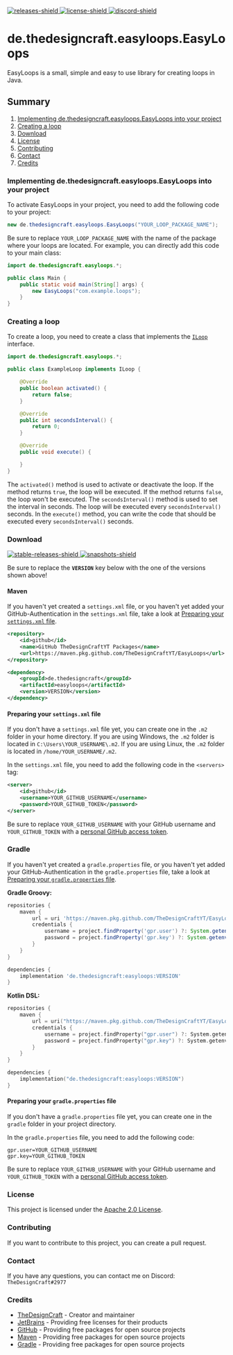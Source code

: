 [releases-shield]: https://img.shields.io/github/v/release/TheDesignCraftYT/EasyLoops?include_prereleases&label=Download

[download]: #download

[discord-invite]: https://discord.gg/mYKK4BwGxe

[license]: https://github.com/TheDesignCraftYT/EasyLoops/tree/master/LICENSE

[discord-shield]: https://discord.com/api/guilds/1007268691689341030/widget.png

[license-shield]: https://img.shields.io/badge/License-Apache%202.0-white.svg

[stable-releases-shield]: https://img.shields.io/github/v/release/TheDesignCraftYT/EasyLoops?label=Latest%20Stable

[snapshots-shield]: https://img.shields.io/github/v/release/TheDesignCraftYT/EasyLoops?include_prereleases&label=Latest%20Snapshot

[ ![releases-shield][] ][download]
[ ![license-shield][] ][license]
[ ![discord-shield][] ][discord-invite]

# de.thedesigncraft.easyloops.EasyLoops

EasyLoops is a small, simple and easy to use library for creating loops in Java.

## Summary

1. [Implementing de.thedesigncraft.easyloops.EasyLoops into your project](#implementing-easyloops-into-your-project)
2. [Creating a loop](#creating-a-loop)
3. [Download](#download)
4. [License](#license)
5. [Contributing](#contributing)
6. [Contact](#contact)
7. [Credits](#credits)

### Implementing de.thedesigncraft.easyloops.EasyLoops into your project

To activate EasyLoops in your project, you need to add the following code to your project:

```java
new de.thedesigncraft.easyloops.EasyLoops("YOUR_LOOP_PACKAGE_NAME");
```

Be sure to replace `YOUR_LOOP_PACKAGE_NAME` with the name of the package where your loops are located.
For example, you can directly add this code to your main class:

```java
import de.thedesigncraft.easyloops.*;

public class Main {
    public static void main(String[] args) {
        new EasyLoops("com.example.loops");
    }
}
```

### Creating a loop

To create a loop, you need to create a class that implements
the [`ILoop`](https://github.com/TheDesignCraftYT/EasyLoops/blob/main/src/main/java/de/thedesigncraft/easyloops/ILoop.java)
interface.

```java
import de.thedesigncraft.easyloops.*;

public class ExampleLoop implements ILoop {

    @Override
    public boolean activated() {
        return false;
    }

    @Override
    public int secondsInterval() {
        return 0;
    }

    @Override
    public void execute() {

    }
}
```

The `activated()` method is used to activate or deactivate the loop. If the method returns `true`, the loop will be
executed. If the method returns `false`, the loop won't be executed.
The `secondsInterval()` method is used to set the interval in seconds. The loop will be executed
every `secondsInterval()` seconds.
In the `execute()` method, you can write the code that should be executed every `secondsInterval()` seconds.

### Download

[ ![stable-releases-shield][] ](https://github.com/TheDesignCraftYT/EasyLoops/releases/latest)
[ ![snapshots-shield][] ](https://github.com/TheDesignCraftYT/EasyLoops/releases)

Be sure to replace the **`VERSION`** key below with the one of the versions shown above!

#### Maven

If you haven't yet created a `settings.xml` file, or you haven't yet added your GitHub-Authentication in the `settings.xml` file, take a look at [Preparing your `settings.xml` file](#preparing-your-settingsxml-file).

```xml
<repository>
    <id>github</id>
    <name>GitHub TheDesignCraftYT Packages</name>
    <url>https://maven.pkg.github.com/TheDesignCraftYT/EasyLoops</url>
</repository>
```

```xml
<dependency>
    <groupId>de.thedesigncraft</groupId>
    <artifactId>easyloops</artifactId>
    <version>VERSION</version>
</dependency>
```

#### Preparing your `settings.xml` file

If you don't have a `settings.xml` file yet, you can create one in the `.m2` folder in your home directory.
If you are using Windows, the `.m2` folder is located in `C:\Users\YOUR_USERNAME\.m2`.
If you are using Linux, the `.m2` folder is located in `/home/YOUR_USERNAME/.m2`.

In the `settings.xml` file, you need to add the following code in the `<servers>` tag:

```xml
<server>
    <id>github</id>
    <username>YOUR_GITHUB_USERNAME</username>
    <password>YOUR_GITHUB_TOKEN</password>
</server>
```

Be sure to replace `YOUR_GITHUB_USERNAME` with your GitHub username and `YOUR_GITHUB_TOKEN` with a [personal GitHub access token](https://docs.github.com/en/authentication/keeping-your-account-and-data-secure/creating-a-personal-access-token).

### Gradle

If you haven't yet created a `gradle.properties` file, or you haven't yet added your GitHub-Authentication in the `gradle.properties` file, take a look at [Preparing your `gradle.properties` file](#preparing-your-gradleproperties-file).

**Gradle Groovy:**

```groovy
repositories {
    maven {
        url = uri 'https://maven.pkg.github.com/TheDesignCraftYT/EasyLoops'
        credentials {
            username = project.findProperty('gpr.user') ?: System.getenv('USERNAME')
            password = project.findProperty('gpr.key') ?: System.getenv('TOKEN')
        }
    }
}
```

```groovy
dependencies {
    implementation 'de.thedesigncraft:easyloops:VERSION'
}
```

**Kotlin DSL:**

```kotlin
repositories {
    maven {
        url = uri("https://maven.pkg.github.com/TheDesignCraftYT/EasyLoops")
        credentials {
            username = project.findProperty("gpr.user") ?: System.getenv("USERNAME")
            password = project.findProperty("gpr.key") ?: System.getenv("TOKEN")
        }
    }
}
```

```kotlin
dependencies {
    implementation("de.thedesigncraft:easyloops:VERSION")
}
```

#### Preparing your `gradle.properties` file
If you don't have a `gradle.properties` file yet, you can create one in the `gradle` folder in your project directory.

In the `gradle.properties` file, you need to add the following code:

```properties
gpr.user=YOUR_GITHUB_USERNAME
gpr.key=YOUR_GITHUB_TOKEN
```

Be sure to replace `YOUR_GITHUB_USERNAME` with your GitHub username and `YOUR_GITHUB_TOKEN` with a [personal GitHub access token](https://docs.github.com/en/authentication/keeping-your-account-and-data-secure/creating-a-personal-access-token).

### License

This project is licensed under the [Apache 2.0 License](https://github.com/TheDesignCraftYT/EasyLoops/blob/main/LICENSE).

### Contributing

If you want to contribute to this project, you can create a pull request.

### Contact

If you have any questions, you can contact me on Discord: `TheDesignCraft#2977`

### Credits

- [TheDesignCraft](https://github.com/TheDesignCraftYT) - Creator and maintainer
- [JetBrains](https://www.jetbrains.com/) - Providing free licenses for their products
- [GitHub](https://github.com) - Providing free packages for open source projects
- [Maven](https://maven.apache.org/) - Providing free packages for open source projects
- [Gradle](https://gradle.org/) - Providing free packages for open source projects